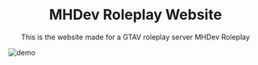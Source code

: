 <h1 align="center">
  MHDev Roleplay Website
</h1>
<p align="center">
  This is the website made for a GTAV roleplay server MHDev Roleplay
</p>

![demo](https://github.com/OrBital1650/MHDevRolePlay/blob/main/images/og.png)

